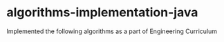 # algorithms-implementation-java
Implemented the following algorithms as a part of Engineering Curriculum 
